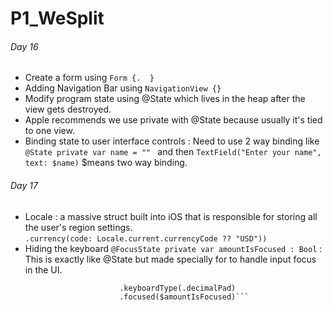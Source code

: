 # P1_WeSplit
###### Day 16
  - Create a form using ```Form {.  }```
  - Adding Navigation Bar using  ```NavigationView {}```
  - Modify program state using @State which lives in the heap after the view gets destroyed.  
  - Apple recommends we use private with @State because usually it's tied to one view.
  - Binding state to user interface controls : Need to use 2 way binding like  
      ```@State private var name = "" ``` and then ```TextField("Enter your name", text: $name)``` $means two way binding.
###### Day 17
  - Locale : a massive struct built into iOS that is responsible for storing all the user's region settings.  
    ```.currency(code: Locale.current.currencyCode ?? "USD"))```
  - Hiding the keyboard 
    ```@FocusState private var amountIsFocused : Bool``` : This is exactly like @State but made specially for to handle input focus in the UI.  
    ```					 TextField("Amount", value:$checkAmount, format: currencyFormatToUse)
						 .keyboardType(.decimalPad)
						 .focused($amountIsFocused)```
